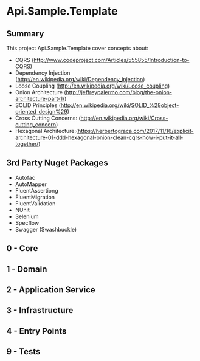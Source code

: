 # Api.Sample.Template

## Summary

This project Api.Sample.Template cover concepts about:
 
 
 - CQRS (http://www.codeproject.com/Articles/555855/Introduction-to-CQRS)
 - Dependency Injection (http://en.wikipedia.org/wiki/Dependency_injection)
 - Loose Coupling (http://en.wikipedia.org/wiki/Loose_coupling)
 - Onion Architecture (http://jeffreypalermo.com/blog/the-onion-architecture-part-1/)
 - SOLID Principles (http://en.wikipedia.org/wiki/SOLID_%28object-oriented_design%29)
 - Cross Cutting Concerns: (http://en.wikipedia.org/wiki/Cross-cutting_concern)
 - Hexagonal Architecture:(https://herbertograca.com/2017/11/16/explicit-architecture-01-ddd-hexagonal-onion-clean-cqrs-how-i-put-it-all-together/)

## 3rd Party Nuget Packages 
 
- Autofac
- AutoMapper
- FluentAssertiong
- FluentMigration
- FluentValidation
- NUnit
- Selenium
- Specflow
- Swagger (Swashbuckle)
 
 
## 0 - Core

## 1 - Domain

## 2 - Application Service

## 3 - Infrastructure

## 4 - Entry Points 

## 9 - Tests
